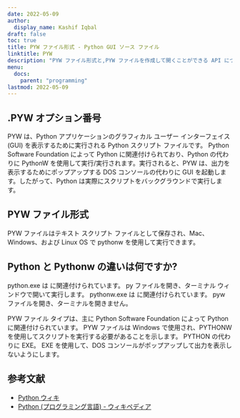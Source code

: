 ```yaml
---
date: 2022-05-09
author:
  display_name: Kashif Iqbal
draft: false
toc: true
title: PYW ファイル形式 - Python GUI ソース ファイル
linktitle: PYW
description: "PYW ファイル形式と,PYW ファイルを作成して開くことができる API について学びます。"
menu:
  docs:
    parent: "programming"
lastmod: 2022-05-09
---
```


## .PYW オプション番号

PYW は、Python アプリケーションのグラフィカル ユーザー インターフェイス (GUI) を表示するために実行される Python スクリプト ファイルです。 Python Software Foundation によって Python に関連付けられており、Python の代わりに PythonW を使用して実行/実行されます。実行されると、PYW は、出力を表示するためにポップアップする DOS コンソールの代わりに GUI を起動します。したがって、Python は実際にスクリプトをバックグラウンドで実行します。

## PYW ファイル形式

PYW ファイルはテキスト スクリプト ファイルとして保存され、Mac、Windows、および Linux OS で pythonw を使用して実行できます。

## Python と Pythonw の違いは何ですか?

python.exe は に関連付けられています。 py ファイルを開き、ターミナル ウィンドウで開いて実行します。 pythonw.exe は に関連付けられています。 pyw ファイルを開き、ターミナルを開きません。

PYW ファイル タイプは、主に Python Software Foundation によって Python に関連付けられています。 PYW ファイルは Windows で使用され、PYTHONW を使用してスクリプトを実行する必要があることを示します。 PYTHON の代わりに EXE。 EXE を使用して、DOS コンソールがポップアップして出力を表示しないようにします。

## 参考文献

* [Python ウィキ](https://wiki.python.org/moin/Pyrex)
* [Python (プログラミング言語) - ウィキペディア](https://en.wikipedia.org/wiki/Python_(programming_language))


